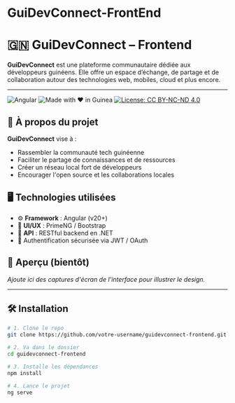 # GuiDevConnect-FrontEnd

# 🇬🇳 GuiDevConnect – Frontend

**GuiDevConnect** est une plateforme communautaire dédiée aux développeurs guinéens. Elle offre un espace d’échange, de partage et de collaboration autour des technologies web, mobiles, cloud et plus encore.

---

![Angular](https://img.shields.io/badge/angular-%23DD0031.svg?&style=flat-square&logo=angular&logoColor=white)
![Made with ❤️ in Guinea](https://img.shields.io/badge/Made%20with-%E2%9D%A4%EF%B8%8F%20in%20Guinea-red?style=flat-square)
[![License: CC BY-NC-ND 4.0](https://img.shields.io/badge/License-CC--BY--NC--ND%204.0-lightgrey.svg)](https://creativecommons.org/licenses/by-nc-nd/4.0/)

## 🚀 À propos du projet

**GuiDevConnect** vise à :

- Rassembler la communauté tech guinéenne
- Faciliter le partage de connaissances et de ressources
- Créer un réseau local fort de développeurs
- Encourager l'open source et les collaborations locales

## 🖥️ Technologies utilisées

- ⚙️ **Framework** : Angular (v20+)
- 🎨 **UI/UX** : PrimeNG / Bootstrap
- 💬 **API** : RESTful backend en .NET
- 🔐 Authentification sécurisée via JWT / OAuth

## 📸 Aperçu (bientôt)

_Ajoute ici des captures d'écran de l'interface pour illustrer le design._

---

## 🛠️ Installation

```bash
# 1. Clone le repo
git clone https://github.com/votre-username/guidevconnect-frontend.git

# 2. Va dans le dossier
cd guidevconnect-frontend

# 3. Installe les dépendances
npm install

# 4. Lance le projet
ng serve
```
